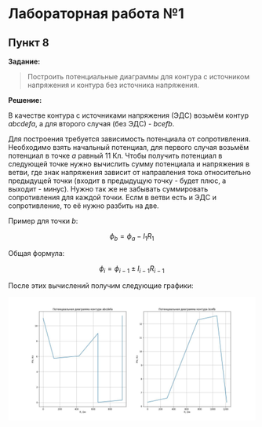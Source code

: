 # Лабораторная работа №1

## Пункт 8

**Задание:**

> Построить потенциальные диаграммы для контура с источником напряжения и контура без источника напряжения.

**Решение:**

В качестве контура с источниками напряжения (ЭДС) возьмём контур *abcdefa*, а для второго случая (без ЭДС) - *bcefb*.

Для построения требуется зависимость потенциала от сопротивления. Необходимо взять начальный потенциал, для первого случая возьмём потенциал в точке *a* равный 11 Кл. Чтобы получить потенциал в следующей точке нужно вычислить сумму потенциала и напряжения в ветви, где знак напряжения зависит от направления тока относительно предыдущей точки (входит в предыдущую точку - будет плюс, а выходит - минус). Нужно так же не забывать суммировать сопротивления для каждой точки. Еслм в ветви есть и ЭДС и сопротивление, то её нужно разбить на две.

Пример для точки *b*:

```math
\phi_b = \phi_a - I_1 R_1
```

Общая формула:

```math
\phi_i = \phi_{i-1} \pm I_{i-1} R_{i-1}
```


После этих вычислений получим следующие графики:

![Потенциальные диаграммы](https://raw.githubusercontent.com/Retr0-code/tec-labs/refs/heads/lab1/lab1/PotentialDiagrams.jpeg)

